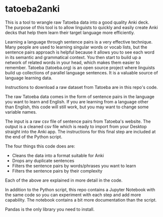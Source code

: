 # tatoeba2anki

This is a tool to wrangle raw Tatoeba data into a good quality Anki deck.
The purpose of this tool is to allow linguists to quickly and easily create Anki decks that help them learn their target language more efficiently. 

Learning a language through sentence pairs is a very effective technique. Many people are used to learning singular words or vocab lists, but the sentence pairs approach is helpful because it allows you to see each word in its semantic and grammatical context. You then start to build up a network of related words in your head, which makes them easier to remember.
Tatoeba (tatoeba.org) is an open source project where linguists build up collections of parallel language sentences. It is a valuable source of language learning data.

Instructions to download a raw dataset from Tatoeba are in this repo's code.

The raw Tatoeba data comes in the form of sentence pairs in the language you want to learn and English. 
If you are learning from a language other than English, this code will still work, but you may want to change some variable names.

The input is a raw csv file of sentence pairs from Tatoeba's website.
The output is a cleaned csv file which is ready to import from your Desktop straight into the Anki app. The instructions for this final step are included at the end of the Python script.

The four things this code does are:

- Cleans the data into a format suitable for Anki
- Drops any duplicate sentences
- Filters the sentence pairs by words/phrases you want to learn
- Filters the sentence pairs by their complexity

Each of the above are explained in more detail in the code. 

In addition to the Python script, this repo contains a Jupyter Notebook with the same code so you can experiment with each step and add more capability. The notebook contains a bit more documentation than the script. 

Pandas is the only library you need to install.

